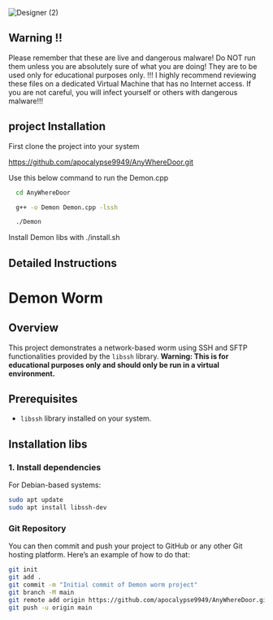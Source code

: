 ![Designer (2)](https://github.com/user-attachments/assets/d642bfd6-d75b-40b3-9757-a21e7f1b47f2)

##  Warning !!
Please remember that these are live and dangerous malware! Do NOT run them unless you are absolutely sure of what you are doing! They are to be used only for educational purposes only. !!!
I highly recommend reviewing these files on a dedicated Virtual Machine that has no Internet access. If you are not careful, you will infect yourself or others with dangerous malware!!!


## project Installation

First clone the project into your system

https://github.com/apocalypse9949/AnyWhereDoor.git



Use this below command to run the Demon.cpp
```bash
  cd AnyWhereDoor

  g++ -o Demon Demon.cpp -lssh

  ./Demon
```
Install Demon libs  with ./install.sh
    
## Detailed Instructions
# Demon Worm

## Overview
This project demonstrates a network-based worm using SSH and SFTP functionalities provided by the `libssh` library. **Warning: This is for educational purposes only and should only be run in a virtual environment.**

## Prerequisites
- `libssh` library installed on your system.

## Installation libs

### 1. Install dependencies
For Debian-based systems:
```bash
sudo apt update
sudo apt install libssh-dev
```


###  **Git Repository**

You can then commit and push your project to GitHub or any other Git hosting platform. Here’s an example of how to do that:

```bash
git init
git add .
git commit -m "Initial commit of Demon worm project"
git branch -M main
git remote add origin https://github.com/apocalypse9949/AnyWhereDoor.git
git push -u origin main
```
